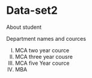 # Data-set2
About student
<html>
  <head> Department names and cources </head>
  <body>
<ol type = I>
  <li> MCA two year cource </li>
  <li> MCA three year cousre </li>
  <li>MCA five Year cource </li>
  <li> MBA </p3></li>
  </ol>
    <b style='Arial" size=20 <Subjects></b>
    <ul>
    <li>Design of programming language</li>
    <li>Deep Learning </li>
    <li>Machine learning</li>
    <li>Data Strcture</li>
    <li>Open source system</li>
    </ul>
  </body>
  
</html>
